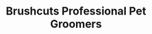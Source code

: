 ---
title: "Brushcuts Professional Pet Groomers"
url: /guelph/brushcuts-professional-pet-groomers/
shop: Tiere
---
